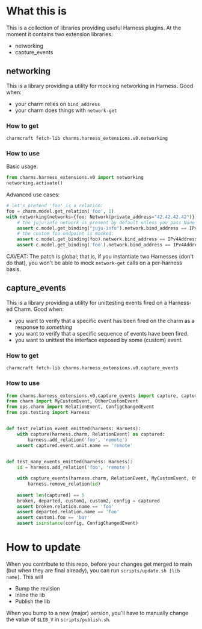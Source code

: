 # What this is

This is a collection of libraries providing useful Harness plugins.
At the moment it contains two extension libraries:

- networking
- capture_events

## networking

This is a library providing a utility for mocking networking in Harness.
Good when: 
 - your charm relies on `bind_address`
 - your charm does things with `network-get`

### How to get

`charmcraft fetch-lib charms.harness_extensions.v0.networking`

### How to use

Basic usage:
```python
from charms.harness_extensions.v0 import networking
networking.activate()
```

Advanced use cases:
```python
# let's pretend 'foo' is a relation:
foo = charm.model.get_relation('foo', 1)
with networking(networks={foo: Network(private_address="42.42.42.42")}):
    # the juju-info network is present by default unless you pass None
    assert c.model.get_binding("juju-info").network.bind_address == IPv4Address("1.1.1.1")
    # the custom foo endpoint is mocked:
    assert c.model.get_binding(foo).network.bind_address == IPv4Address("42.42.42.42")
    assert c.model.get_binding('foo').network.bind_address == IPv4Address("42.42.42.42")
```

CAVEAT: The patch is global; that is, if you instantiate two Harnesses (don't do that), 
you won't be able to mock `network-get` calls on a per-harness basis.  

## capture_events

This is a library providing a utility for unittesting events fired on a Harness-ed Charm.
Good when: 
 - you want to verify that a specific event has been fired on the charm as a response to *something*
 - you want to verify that a specific sequence of events have been fired.
 - you want to unittest the interface exposed by some (custom) event.

### How to get

`charmcraft fetch-lib charms.harness_extensions.v0.capture_events`

### How to use

```python
from charms.harness_extensions.v0.capture_events import capture, capture_events
from charm import MyCustomEvent, OtherCustomEvent
from ops.charm import RelationEvent, ConfigChangedEvent
from ops.testing import Harness


def test_relation_event_emitted(harness: Harness):
    with capture(harness.charm, RelationEvent) as captured:
        harness.add_relation('foo', 'remote')
    assert captured.event.unit.name == 'remote'

    
def test_many_events_emitted(harness: Harness):
    id = harness.add_relation('foo', 'remote')

    with capture_events(harness.charm, RelationEvent, MyCustomEvent, OtherCustomEvent, ConfigChangedEvent) as captured:
        harness.remove_relation(id)
        
    assert len(captured) == 5
    broken, departed, custom1, custom2, config = captured
    assert broken.relation.name == 'foo'
    assert departed.relation.name == 'foo'
    assert custom1.foo == 'bar'
    assert isinstance(config, ConfigChangedEvent)
```

# How to update

When you contribute to this repo, before your changes get merged to main (but when they are final already), you can run `scripts/update.sh [lib name]`.
This will 
 - Bump the revision
 - Inline the lib
 - Publish the lib

When you bump to a new (major) version, you'll have to manually change the 
value of `$LIB_V` in `scripts/publish.sh`.
